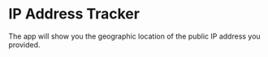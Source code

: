 # IP Address Tracker

The app will show you the geographic location of the public IP address you provided.